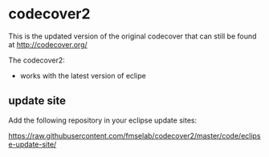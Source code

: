 # codecover2

This is the updated version of the original codecover that can still be found at <http://codecover.org/>

The codecover2:
* works with the latest version of eclipe

## update site

Add the following repository in your eclipse update sites:

<https://raw.githubusercontent.com/fmselab/codecover2/master/code/eclipse-update-site/>



